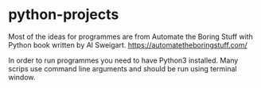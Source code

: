 # python-projects

Most of the ideas for programmes are from Automate the Boring Stuff with Python book written by Al Sweigart.
https://automatetheboringstuff.com/

In order to run programmes you need to have Python3 installed. Many scrips use command line arguments and should be run using terminal window.
